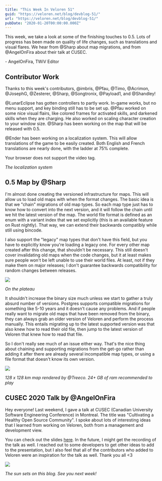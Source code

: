 ```yaml
---
title: "This Week In Veloren 51"
guid: "https://veloren.net/blog/devblog-51/"
url: "https://veloren.net/blog/devblog-51/"
pubDate: "2020-01-20T00:00:00.000Z"
---
```


This week, we take a look at some of the finishing touches to 0.5. Lots of progress has been made on quality of life changes, such as translations and visual flares. We hear from @Sharp about map migrations, and from @AngelOnFira about their talk at CUSEC.

\- AngelOnFira, TWiV Editor

## Contributor Work

Thanks to this week's contributors, @imbris, @Pfau, @Timo, @Acrimon, @JosephG, @Zesterer, @Sharp, @Songtronix, @Payload1, and @Shandley!

@LunarEclipse has gotten controllers to partly work. In-game works, but no menu support, and key binding still has to be set up. @Pfau worked on some nice visual flairs, like colored frames for activated skills, and darkened skills when they are charging. He also worked on scaling character creation to your window size. @Sharp has been working on the map that will be released with 0.5.

@Ender has been working on a localization system. This will allow translations of the game to be easily created. Both English and French translations are nearly done, with the ladder at 75% complete.

Your browser does not support the video tag.

_The localization system_

## 0.5 Map by @Sharp

I'm almost done creating the versioned infrastructure for maps. This will allow us to load old maps with when the format changes. The basic idea is that we "chain" migrations of old map types. So each map type just has to know how to convert into the next version, and it will follow the chain until we hit the latest version of the map. The world file format is defined as an enum with a variant index that we set explicitly (this is an available feature on Rust nightly). That way, we can extend their backwards compatibly while still using bincode.

I also support the "legacy" map types that don't have this field, but you have to explicitly know you're loading a legacy one. For every other map created after this change, that shouldn't be necessary. This still doesn't cover invalidating old maps when the code changes, but it at least makes sure people won't be left unable to use their world files. At least, not if they make them on major releases; I don't guarantee backwards compatibility for random changes between releases.

![](https://s3.eu-central-2.wasabisys.com/veloren-blog/cdn/597826574095613962/668186575552643075/screenshot_1579374543576.png)

_On the plateau_

It shouldn't increase the binary size much unless we start to gather a truly absurd number of versions. Postgres supports compatible migrations for something like 5-10 years and it doesn't cause any problems. And if people really want to migrate old maps that have been removed from the binary, they can always grab an older version of Veloren and perform the process manually. This entails migrating up to the latest supported version was that also knew how to read their old file, then jump to the latest version of Veloren that knew how to read that file.

So I don't really see much of an issue either way. That's the nice thing about chaining and supporting migrations from the get-go rather than adding it after there are already several incompatible map types, or using a file format that doesn't know its own version.

![](https://s3.eu-central-2.wasabisys.com/veloren-blog/cdn/523568428905398283/668862161426317342/unknown.png)

_128 x 128 km map rendered by @Treeco. 24+ GB of ram recommended to play_

## CUSEC 2020 Talk by @AngelOnFira

Hey everyone! Last weekend, I gave a talk at CUSEC (Canadian University Software Engineering Conference) in Montreal. The title was "Cultivating a Healthy Open Source Community". I spoke about lots of interesting ideas that I learned from working on Veloren, both from a management and development view.

You can check out the slides [here](https://docs.google.com/presentation/d/1E7zeXXMpJeFo3CcRpYk8xehk5vMg_Qv754nIOlcne0Y/edit?usp=sharing). In the future, I might get the recording of the talk as well. I reached out to some developers to get other ideas to add to the presentation, but I also feel that all of the contributors who added to Veloren were an inspiration for the talk as well. Thank you all <3

![](https://s3.eu-central-2.wasabisys.com/veloren-blog/cdn/634860358623821835/668449791469944833/unknown.png)

_The sun sets on this blog. See you next week!_
